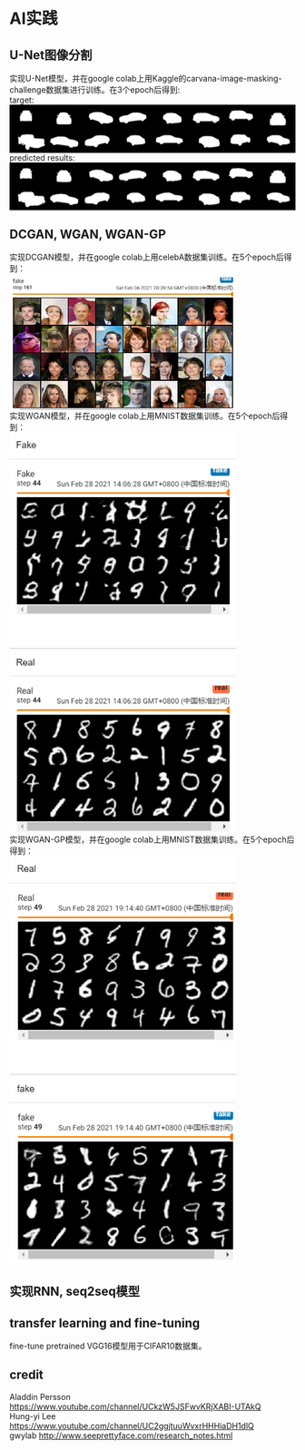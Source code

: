 # AI实践  
## U-Net图像分割  
实现U-Net模型，并在google colab上用Kaggle的carvana-image-masking-challenge数据集进行训练。在3个epoch后得到:  
target:  
<img src="U-NET/results/0.png" width = "800"  alt="图片名称" align=center />    
predicted results:  
<img src="U-NET/results/pred_0.png" width = "800"  alt="图片名称" align=center />  

## DCGAN, WGAN, WGAN-GP 
实现DCGAN模型，并在google colab上用celebA数据集训练。在5个epoch后得到：  
<img src="DCGAN/DCGAN_fakeImage.JPG" width = "400" alt="图片名称" align=center />  
实现WGAN模型，并在google colab上用MNIST数据集训练。在5个epoch后得到：  
<img src="WGAN/WGAN_results.PNG" width = "400" alt="图片名称" align=center />  
实现WGAN-GP模型，并在google colab上用MNIST数据集训练。在5个epoch后得到：  
<img src="WGAN-GP/WGAN-GP_fake.PNG" width = "400" alt="图片名称" align=center />  

## 实现RNN, seq2seq模型  
## transfer learning and fine-tuning  
fine-tune pretrained VGG16模型用于CIFAR10数据集。  
## credit  
Aladdin Persson https://www.youtube.com/channel/UCkzW5JSFwvKRjXABI-UTAkQ  
Hung-yi Lee https://www.youtube.com/channel/UC2ggjtuuWvxrHHHiaDH1dlQ  
gwylab http://www.seeprettyface.com/research_notes.html
